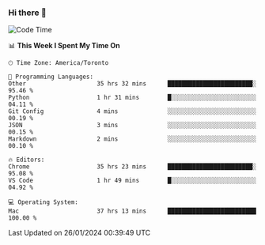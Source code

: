 ### Hi there 👋


<!--START_SECTION:waka-->
![Code Time](http://img.shields.io/badge/Code%20Time-1%2C596%20hrs%2039%20mins-blue)

📊 **This Week I Spent My Time On** 

```text
🕑︎ Time Zone: America/Toronto

💬 Programming Languages: 
Other                    35 hrs 32 mins      ████████████████████████░   95.46 % 
Python                   1 hr 31 mins        █░░░░░░░░░░░░░░░░░░░░░░░░   04.11 % 
Git Config               4 mins              ░░░░░░░░░░░░░░░░░░░░░░░░░   00.19 % 
JSON                     3 mins              ░░░░░░░░░░░░░░░░░░░░░░░░░   00.15 % 
Markdown                 2 mins              ░░░░░░░░░░░░░░░░░░░░░░░░░   00.10 % 

🔥 Editors: 
Chrome                   35 hrs 23 mins      ████████████████████████░   95.08 % 
VS Code                  1 hr 49 mins        █░░░░░░░░░░░░░░░░░░░░░░░░   04.92 % 

💻 Operating System: 
Mac                      37 hrs 13 mins      █████████████████████████   100.00 % 
```


 Last Updated on 26/01/2024 00:39:49 UTC
<!--END_SECTION:waka-->

<!--
**SillyPasty/SillyPasty** is a ✨ _special_ ✨ repository because its `README.md` (this file) appears on your GitHub profile.

Here are some ideas to get you started:

- 🔭 I’m currently working on ...
- 🌱 I’m currently learning ...
- 👯 I’m looking to collaborate on ...
- 🤔 I’m looking for help with ...
- 💬 Ask me about ...
- 📫 How to reach me: ...
- 😄 Pronouns: ...
- ⚡ Fun fact: ...
-->


